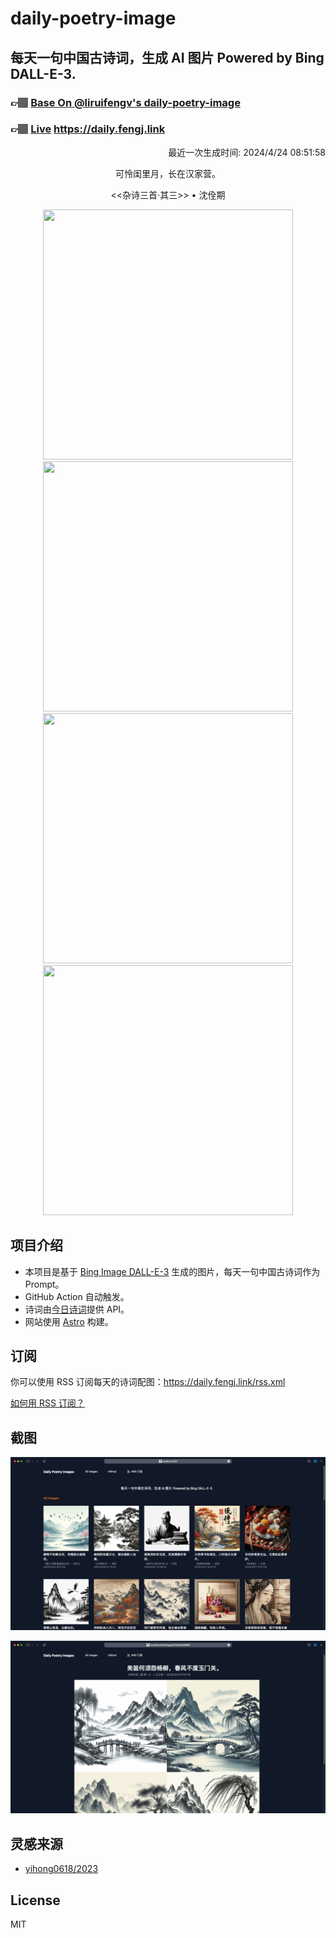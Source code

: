 
# daily-poetry-image

## 每天一句中国古诗词，生成 AI 图片 Powered by Bing DALL-E-3.

### 👉🏽 [Base On @liruifengv's daily-poetry-image](https://github.com/liruifengv/daily-poetry-image)

### 👉🏽 [Live](https://daily.fengj.link) https://daily.fengj.link

<p align="right">
  最近一次生成时间: 2024/4/24 08:51:58
</p>
<p align="center">
可怜闺里月，长在汉家营。
</p>
<p align="center">
<<杂诗三首·其三>> • 沈佺期
</p>
<p align="center">
<img src="https://tse2.mm.bing.net/th/id/OIG2.xfeghUbCEorhzRMVbNRS" height="400" width="400" />
<img src="https://tse1.mm.bing.net/th/id/OIG2.mCRmRjMGSogng87S8uJw" height="400" width="400" />
<img src="https://tse1.mm.bing.net/th/id/OIG2.uxSlISrmhReutCYpvyMX" height="400" width="400" />
<img src="https://tse3.mm.bing.net/th/id/OIG2.Zk44E0cOTJjRlEN1c_x9" height="400" width="400" />
</p>

## 项目介绍

-   本项目是基于 [Bing Image DALL-E-3](https://www.bing.com/images/create) 生成的图片，每天一句中国古诗词作为 Prompt。
-   GitHub Action 自动触发。
-   诗词由[今日诗词](https://www.jinrishici.com/)提供 API。
-   网站使用 [Astro](https://astro.build) 构建。

## 订阅

你可以使用 RSS 订阅每天的诗词配图：https://daily.fengj.link/rss.xml

[如何用 RSS 订阅？](https://zhuanlan.zhihu.com/p/55026716)

## 截图

![图片列表](./screenshots/Snipaste_2023-12-28_21-00-26.png)

![图片详情](./screenshots/Snipaste_2023-12-28_21-00-53.png)

## 灵感来源

-   [yihong0618/2023](https://github.com/yihong0618/2023)

## License

MIT
